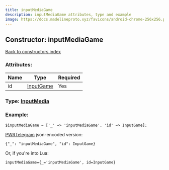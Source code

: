 ```yaml
---
title: inputMediaGame
description: inputMediaGame attributes, type and example
image: https://docs.madelineproto.xyz/favicons/android-chrome-256x256.png
---
```

## Constructor: inputMediaGame  
[Back to constructors index](index.md)



### Attributes:

| Name     |    Type       | Required |
|----------|---------------|----------|
|id|[InputGame](../types/InputGame.md) | Yes|



### Type: [InputMedia](../types/InputMedia.md)


### Example:

```
$inputMediaGame = ['_' => 'inputMediaGame', 'id' => InputGame];
```  

[PWRTelegram](https://pwrtelegram.xyz) json-encoded version:

```
{"_": "inputMediaGame", "id": InputGame}
```


Or, if you're into Lua:  


```
inputMediaGame={_='inputMediaGame', id=InputGame}

```


